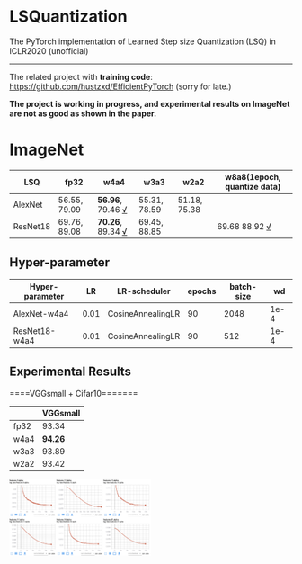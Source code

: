 # LSQuantization
The PyTorch implementation of Learned Step size Quantization (LSQ) in ICLR2020 (unofficial)

---
The related project with **training code**: https://github.com/hustzxd/EfficientPyTorch (sorry for late.)

**The project is working in progress, and experimental results on ImageNet are not as good as shown in the paper.**


# ImageNet
| **LSQ**  | fp32         | w4a4 | w3a3 | w2a2 | w8a8(1epoch, quantize data) |
|----------|--------------|------|------|------|--------------|
| AlexNet  | 56.55, 79.09 | **56.96**, 79.46 [√](https://tensorboard.dev/experiment/MNSkwpg9SJySk201OqJLhw/) | 55.31, 78.59 |  51.18, 75.38 | |
| ResNet18 | 69.76, 89.08 | **70.26**, 89.34 [√](https://tensorboard.dev/experiment/bRQtjRFDRHGbJyQ6Jd3ztQ/) | 69.45, 88.85  |      | 69.68  88.92 [√](https://tensorboard.dev/experiment/jqrFL5q1QwSZRz3wSW6LQw/) |

## Hyper-parameter
| Hyper-parameter | LR   | LR-scheduler      | epochs | batch-size | wd   |
|-----------------|------|-------------------|--------|------------|------|
| AlexNet-w4a4    | 0.01 | CosineAnnealingLR | 90     | 2048       | 1e-4 |
| ResNet18-w4a4   | 0.01 | CosineAnnealingLR | 90     | 512        | 1e-4 |

## Experimental Results
====VGGsmall + Cifar10=======

|      | VGGsmall |
|------|----------|
| fp32 | 93.34    |
| w4a4 | **94.26**    |
| w3a3 | 93.89    |
| w2a2 | 93.42    |
<img src="alpha_curve.png" width="50%" height="50%">


